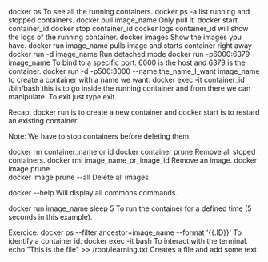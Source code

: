 docker ps               To see all the running containers.
docker ps -a    list running and stopped containers.
docker pull image_name      Only pull it.
docker start container_id
docker stop container_id
docker logs container_id    will show the logs of the running container.
docker images   Show the images ypu have.
docker run image_name   pulls image and starts container right away
docker run -d image_name    Run detached mode
docker run -p6000:6379  image_name    To bind to a specific port. 6000 is the host and 6379 is the container.
docker run -d -p500:3000 --name the_name_I_want image_name  to create a container with a name we want.
docker exec -it container_id /bin/bash  this is to go inside the running container and from there we can manipulate. To exit just type exit.

Recap: docker run is to create a new container and docker start is to restard an existing container.

Note: We have to stop containers before deleting them.

docker rm container_name or id
docker container prune      Remove all stoped containers.
docker rmi image_name_or_image_id      Remove an image.
docker image prune          
docker image prune --all    Delete all images

docker --help       Will display all commons commands.

docker run image_name sleep 5   To run the container for a defined time (5 seconds in this example).

Exercice:
docker ps --filter ancestor=image_name --format '{{.ID}}'   To identify a container id.
docker exec -it <container id> bash     To interact with the terminal.
echo "This is the file" >> /root/learning.txt   Creates a file and add some text.
